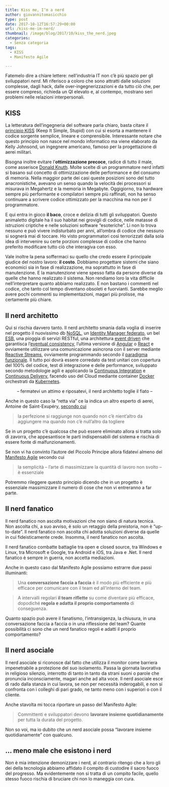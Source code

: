 ```yaml
---
title: Kiss me, I’m a nerd
author: giovannitomasicchio
type: post
date: 2017-10-12T16:57:29+00:00
url: /kiss-me-im-nerd/
thumbnail: /image/blog/2017/10/kiss_the_nerd.jpeg
categories:
  - Senza categoria
tags:
  - KISS
  - Manifesto Agile

---
```

Fatemelo dire a chiare lettere: nell&#8217;industria IT non c&#8217;è più spazio per gli sviluppatori _nerd_. Mi riferisco a coloro che sono attratti dalle soluzioni complesse, dagli hack, dalle over-ingegnerizzazioni e da tutto ciò che, per essere compreso, richieda un QI elevato e, al contempo, mostrano seri problemi nelle relazioni interpersonali.

## KISS

La letteratura dell&#8217;ingegneria del software parla chiaro, basta citare il [principio KISS][1] (Keep It Simple, Stupid) con cui si esorta a mantenere il codice sorgente semplice, lineare e comprensibile. Interessante notare che questo principio non nasce nel mondo informatico ma viene elaborato da Kelly Johnsond, un ingegnere americano, famoso per la progettazione di aerei militari.

Bisogna inoltre evitare l&#8217;**ottimizzazione precoce**, radice di tutto il male, come asserisce [Donald Knuth][2]. Molte scelte di un programmatore nerd infatti si basano sul concetto di ottimizzazione delle performance e del consumo di memoria. Nella maggior parte dei casi queste posizioni sono del tutto anacronistiche, avevano un senso quando la velocità dei processori si misurava in Megahertz e la memoria in Megabyte. Oggigiorno, tra hardware sempre più performante e compilatori sempre più raffinati, non ha senso continuare a scrivere codice ottimizzato per la macchina ma non per il programmatore.

E qui entra in gioco **il baco**, croce e delizia di tutti gli sviluppatori. Questo animaletto digitale ha il suo habitat nei grovigli di codice, nelle matasse di istruzioni criptiche e nelle soluzioni software &#8220;esoteriche&#8221;. Lì non lo trova nessuno e può vivere indisturbato per anni, all&#8217;ombra di codice che nessuno si sognerà mai di toccare. Ho visto programmatori così terrorizzati dalla sola idea di intervenire su certe porzioni complesse di codice che hanno preferito modificare tutto ciò che interagiva con esso.

Vale inoltre la pena soffermaci su quello che credo essere il principale giudice del nostro lavoro: **il costo**. Dobbiamo progettare sistemi che siano economici sia in fase di realizzazione, ma soprattutto in fase di manutenzione. E la manutenzione viene spesso fatta da persone diverse da quelle che hanno realizzato il sistema. Non rendiamo loro la vita difficile nell&#8217;interpretare quanto abbiamo realizzato. E non bastano i commenti nel codice, che tanto col tempo diventano obsoleti e fuorvianti. Sarebbe meglio avere pochi commenti su implementazioni, magari più prolisse, ma certamente più chiare.

## Il nerd architetto

Qui si rischia davvero tanto. Il nerd architetto smania dalla voglia di inserire nel progetto il nuovissimo db [NoSQL][3], un [Identity Manager federato][4], un bel [ESB][5], una pioggia di servizi RESTful, una architettura [event driven][6] che garantisca l&#8217;[eventual consistency][7], l&#8217;ultima versione di [Angular][8] o [React][9] e ovviamente utilizzare una comunicazione asincrona con il server mediante [Reactive Streams][10], ovviamente programmando secondo il [paradigma funzionale][11]. Il tutto poi dovrà essere corredato da test unitari con copertura del 100% del codice, test di integrazione e delle performance, sviluppato secondo metodologie agili e applicando la [Continuous Integration][12] e [Continuous Delivery][13], facendo uso del Cloud mediante container [Docker][14] orchestrati da [Kubernetes][15].

<p style="text-align: center;">
  &#8211; fermatevi un attimo e riposatevi, il nerd architetto toglie il fiato &#8211;
</p>

Anche in questo caso la &#8220;retta via&#8221; ce la indica un altro esperto di aerei, Antoine de Saint-Exupéry, [secondo cui][16]

> la perfezione si raggiunge non quando non c&#8217;è nient&#8217;altro da aggiungere ma quando non c&#8217;è null&#8217;altro da togliere

Se in un progetto c&#8217;è qualcosa che può essere eliminato allora si tratta solo di zavorra, che appesantisce le parti indispensabili del sistema e rischia di essere fonte di malfunzionamenti.

Se non vi ha convinto l&#8217;autore del Piccolo Principe allora fidatevi almeno del [Manifesto Agile][17] secondo cui

> la semplicità &#8211; l&#8217;arte di massimizzare la quantità di lavoro non svolto &#8211; è essenziale

Potremmo rileggere questo principio dicendo che in un progetto è essenziale massimizzare il numero di cose che non vi entreranno a far parte.

## Il nerd fanatico

Il nerd fanatico non ascolta motivazioni che non siano di natura tecnica. Non ascolta chi, a suo avviso, è solo un retaggio della preistoria, non è &#8220;up-to-date&#8221;. Il nerd fanatico non ascolta chi adotta soluzioni diverse da quelle in cui fideisticamente crede. Insomma, il nerd fanatico non ascolta.

Il nerd fanatico combatte battaglie tra open e closed source, tra Windows e Linux, tra Microsoft e Google, tra Android e iOS, tra Java e .Net. Il nerd fanatico è sempre in guerra, non accetta mediazioni.

Anche in questo caso dal Manifesto Agile possiamo estrarre due passi illuminanti:

> Una **conversazione faccia a faccia** è il modo più efficiente e più efficace per comunicare con il team ed all&#8217;interno del team.

> A intervalli regolari **il team riflette** su come diventare più efficace, dopodiché **regola e adatta il proprio comportamento** di conseguenza.

Quanto spazio può avere il fanatismo, l&#8217;intransigenza, la chiusura, in una conversazione faccia a faccia o in una riflessione del team? Quante possibilità ci sono che un nerd fanatico regoli e adatti il proprio comportamento?

## Il nerd asociale

Il nerd asociale si riconosce dal fatto che utilizza il monitor come barriera impenetrabile a protezione del suo isolamento. Passa la giornata lavorativa in religioso silenzio, interrotto di tanto in tanto da strani suoni o parole che pronuncia inconsciamente, magari anche ad alta voce. Il nerd asociale esce di rado dalla stanza in cui lavora, se non per necessità inderogabili, e non si confronta con i colleghi di pari grado, ne tanto meno con i superiori o con il cliente.

Anche stavolta mi tocca riportare un passo del Manifesto Agile:

> Committenti e sviluppatori devono **lavorare insieme quotidianamente** per tutta la durata del progetto.

Non so voi, ma io dubito che un nerd asociale possa &#8220;lavorare insieme quotidianamente&#8221; con qualcuno.

## &#8230; meno male che esistono i nerd

Non è mia intenzione demonizzare i nerd, al contrario ritengo che a loro gli dei della tecnologia abbiamo affidato il compito di custodire il sacro fuoco del progresso. Ma evidentemente non si tratta di un compito facile, quello stesso fuoco rischia di bruciare chi non lo maneggia con cura.

 [1]: https://en.wikipedia.org/wiki/KISS_principle
 [2]: https://it.wikipedia.org/wiki/Donald_Knuth
 [3]: https://it.wikipedia.org/wiki/NoSQL
 [4]: https://en.wikipedia.org/wiki/Federated_identity
 [5]: https://it.wikipedia.org/wiki/Enterprise_Service_Bus
 [6]: https://martinfowler.com/articles/201701-event-driven.html
 [7]: https://en.wikipedia.org/wiki/Eventual_consistency
 [8]: https://angular.io/
 [9]: https://reactjs.org/
 [10]: http://www.reactive-streams.org/
 [11]: https://it.wikipedia.org/wiki/Programmazione_funzionale
 [12]: https://martinfowler.com/articles/continuousIntegration.html
 [13]: https://martinfowler.com/bliki/ContinuousDelivery.html
 [14]: https://www.docker.com/
 [15]: https://kubernetes.io/
 [16]: https://books.google.it/books?id=9JSQUG74tFgC&pg=PT50&dq=Airman%27s+Odyssey+%22perfection+is+finally+attained%22&hl=it&sa=X&ved=0ahUKEwiZh-2R_-rWAhUC6xQKHWAuBjsQ6AEIJzAA#v=onepage&q=Airman's%20Odyssey%20%22perfection%20is%20finally%20attained%22&f=false
 [17]: http://agilemanifesto.org/principles.html